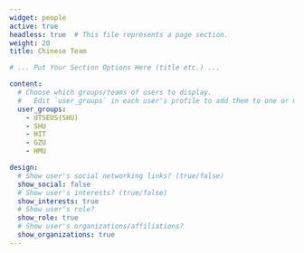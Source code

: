 ```yaml
---
widget: people
active: true
headless: true  # This file represents a page section.
weight: 20
title: Chinese Team

# ... Put Your Section Options Here (title etc.) ...

content:
  # Choose which groups/teams of users to display.
  #   Edit `user_groups` in each user's profile to add them to one or more of these groups.
  user_groups:
    - UTSEUS(SHU)
    - SHU
    - HIT
    - GZU
    - HMU

design:
  # Show user's social networking links? (true/false)
  show_social: false
  # Show user's interests? (true/false)
  show_interests: true
  # Show user's role?
  show_role: true
  # Show user's organizations/affiliations?
  show_organizations: true
---
```

